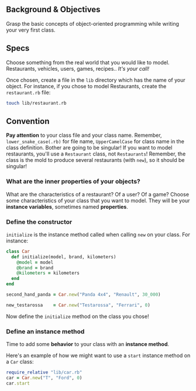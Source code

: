 ## Background & Objectives

Grasp the basic concepts of object-oriented programming while writing your very first class.

## Specs

Choose something from the real world that you would like to model. Restaurants, vehicles, users, games, recipes.. *It's your call!*

Once chosen, create a file in the `lib` directory which has the name of your object.
For instance, if you chose to model Restaurants, create the `restaurant.rb` file:

```bash
touch lib/restaurant.rb
```

## Convention

**Pay attention** to your class file and your class name. Remember, `lower_snake_case(.rb)` for file name,
`UpperCamelCase` for class name in the class definition. Bother are going to be singular! If you want to model restaurants, you'll use a `Restaurant` class, not `Restaurants`! Remember, the class is the mold to produce
several restaurants (with `new`), so it should be singular!

### What are the inner properties of your objects?

What are the characteristics of a restaurant? Of a user? Of a game?
Choose some characteristics of your class that you want to model. They will be your **instance variables**, sometimes named **properties**.

### Define the constructor

`initialize` is the instance method called when calling `new` on your class. For instance:

```ruby
class Car
  def initialize(model, brand, kilometers)
    @model = model
    @brand = brand
    @kilometers = kilometers
  end
end

second_hand_panda = Car.new("Panda 4x4", "Renault", 30_000)

new_testarossa    = Car.new("Testarossa", "Ferrari", 0)
```

Now define the `initialize` method on the class you chose!

### Define an instance method

Time to add some **behavior** to your class with an **instance method**.

Here's an example of how we might want to use a `start` instance method on a `Car` class:

```ruby
require_relative "lib/car.rb"
car = Car.new("T", "Ford", 0)
car.start
```

